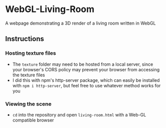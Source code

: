 # WebGL-Living-Room
A webpage demonstrating a 3D render of a living room written in WebGL 

## Instructions

### Hosting texture files
-  The `texture` folder may need to be hosted from a local server, since your browser's CORS policy may prevent your browser from accessing the texture files
- I did this with npm's http-server package, which can easily be installed with `npm i http-server`, but feel free to use whatever method works for you

### Viewing the scene
- `cd` into the repository and open `living-room.html` with a Web-GL compatible browser
